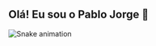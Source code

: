 ## Olá! Eu sou o Pablo Jorge 👋

![Snake animation](https://github.com/pabulojorge/pabulojorge/blob/output/github-contribution-grid-snake.svg)

